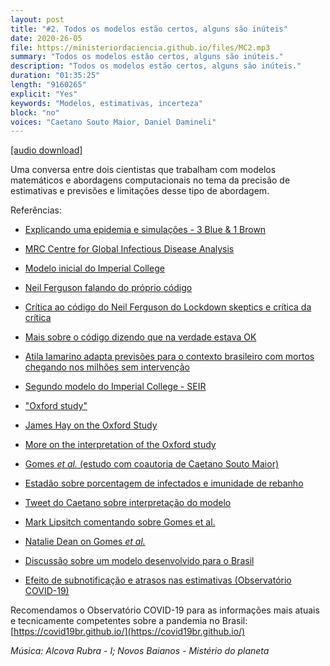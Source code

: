 ```yaml
---
layout: post
title: "#2. Todos os modelos estão certos, alguns são inúteis"
date: 2020-26-05
file: https://ministeriordaciencia.github.io/files/MC2.mp3
summary: "Todos os modelos estão certos, alguns são inúteis."
description: "Todos os modelos estão certos, alguns são inúteis."
duration: "01:35:25"
length: "9160265"
explicit: "Yes"
keywords: "Modelos, estimativas, incerteza"
block: "no"
voices: "Caetano Souto Maior, Daniel Damineli"
---
```


[[audio download]](https://https://dts.podtrac.com/redirect.mp3/ministeriodaciencia.github.io/files/MC2.mp3)

Uma conversa entre dois cientistas que trabalham com modelos matemáticos e abordagens computacionais no tema da precisão de estimativas e previsões e limitações desse tipo de abordagem.

<!-- Notas e referências: https://ministeriodaciencia.github.io/posts/2020-05-25-todos-os-modelos-estao-certos.html -->


Referências:

- [Explicando uma epidemia e simulações - 3 Blue & 1 Brown](https://www.youtube.com/watch?v=gxAaO2rsdIs&t=2s)

- [MRC Centre for Global Infectious Disease Analysis](https://www.imperial.ac.uk/mrc-global-infectious-disease-analysis)

- [Modelo inicial do Imperial College](https://www.imperial.ac.uk/media/imperial-college/medicine/sph/ide/gida-fellowships/Imperial-College-COVID19-NPI-modelling-16-03-2020.pdf)

- [Neil Ferguson falando do próprio código](https://twitter.com/neil_ferguson/status/1241835454707699713)

- [Crítica ao código do Neil Ferguson do Lockdown skeptics e crítica da crítica](https://twitter.com/philipbull/status/1259601078062133248)

- [Mais sobre o código dizendo que na verdade estava OK](https://twitter.com/ID_AA_Carmack/status/1254872368763277313)

- [Atila Iamarino adapta previsões para o contexto brasileiro com mortos chegando nos milhões sem intervenção](https://www.youtube.com/watch?v=zF2pXXJIAGM&feature=emb_logo)

- [Segundo modelo do Imperial College - SEIR](https://www.imperial.ac.uk/media/imperial-college/medicine/sph/ide/gida-fellowships/Imperial-College-COVID19-Global-Impact-26-03-2020.pdf)


- ["Oxford study"](https://www.medrxiv.org/content/10.1101/2020.03.23.20041707v1.full.pdf)

- [James Hay on the Oxford Study](https://twitter.com/jameshay218/status/1242935853971910656)

- [More on the interpretation of the Oxford study](https://twitter.com/AdamJKucharski/status/1242569554171179008)

- [Gomes _et al._ (estudo com coautoria de Caetano Souto Maior)](https://www.medrxiv.org/content/10.1101/2020.04.27.20081893v3.full.pdf)

- [Estadão sobre porcentagem de infectados e imunidade de rebanho](https://saude.estadao.com.br/noticias/geral,5-2-de-infectados-e-um-numero-grande-ou-pequeno,70003306480)

- [Tweet do Caetano sobre interpretação do modelo](https://twitter.com/caesoma/status/1257762721317224448)

- [Mark Lipsitch comentando sobre Gomes et al.](https://twitter.com/mlipsitch/status/1258827506930667523?s=20)

- [Natalie Dean on Gomes _et al._](https://twitter.com/nataliexdean/status/1259248290127888387?s=20)

- [Discussão sobre um modelo desenvolvido para o Brasil](https://twitter.com/diogro/status/1257743881308962817)

- [Efeito de subnotificação e atrasos nas estimativas (Observatório COVID-19)](https://twitter.com/obscovid19br/status/1262166415160807424)

Recomendamos o Observatório COVID-19 para as informações mais atuais e tecnicamente competentes sobre a pandemia no Brasil: [https://covid19br.github.io/](https://covid19br.github.io/)

_Música: Alcova Rubra - I; Novos Baianos - Mistério do planeta_
